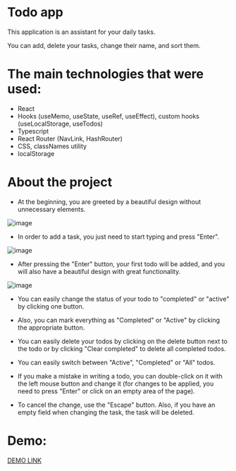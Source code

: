 # Todo app
This application is an assistant for your daily tasks.

You can add, delete your tasks, change their name, and sort them.

# The main technologies that were used:
* React
* Hooks (useMemo, useState, useRef, useEffect), custom hooks (useLocalStorage, useTodos)
* Typescript
* React Router (NavLink, HashRouter)
* CSS, classNames utility
* localStorage

# About the project

* At the beginning, you are greeted by a beautiful design without unnecessary elements.

![image](https://user-images.githubusercontent.com/114435233/232482235-23a16e33-77f4-44ae-9c73-bc4b64e27259.png)

* In order to add a task, you just need to start typing and press "Enter".

![image](https://user-images.githubusercontent.com/114435233/232483051-6c648be0-51fd-4c26-9cf3-4e84b7cad7f2.png)

* After pressing the "Enter" button, your first todo will be added, and you will also have a beautiful design with great functionality.

![image](https://user-images.githubusercontent.com/114435233/232483339-2d63d2d7-0466-4ca3-88d0-c3241d0e0b4d.png)

* You can easily change the status of your todo to "completed" or "active" by clicking one button.

* Also, you can mark everything as "Completed" or "Active" by clicking the appropriate button.

* You can easily delete your todos by clicking on the delete button next to the todo or by clicking "Clear completed" to delete all completed todos.

* You can easily switch between "Active", "Completed" or "All" todos.

* If you make a mistake in writing a todo, you can double-click on it with the left mouse button and change it (for changes to be applied, you need to press "Enter" or click on an empty area of the page).

* To cancel the change, use the "Escape" button. Also, if you have an empty field when changing the task, the task will be deleted.


# Demo:
[DEMO LINK](https://mykola-hadupiak.github.io/todo-app/)
